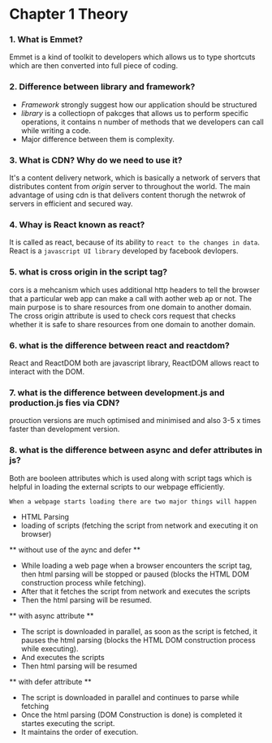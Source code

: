 # Chapter 1 Theory

### 1. What is Emmet?

Emmet is a kind of toolkit to developers which allows us to type shortcuts which are then converted into full piece of coding.

### 2. Difference between library and framework?

- _Framework_ strongly suggest how our application should be structured
- _library_ is a collectiopn of pakcges that allows us to perform specific operations, it contains n number of methods that we developers can call while writing a code.
- Major difference between them is complexity.

### 3. What is CDN? Why do we need to use it?

It's a content delivery network, which is basically a network of servers that distributes content from _origin_ server to throughout the world. The main advantage of using cdn is that delivers content thorugh the netwrok of servers in efficient and secured way.

### 4. Whay is React known as react?

It is called as react, because of its ability to `react to the changes in data`. React is a `javascript UI library` developed by facebook devlopers.

### 5. what is cross origin in the script tag?

cors is a mehcanism which uses additional http headers to tell the browser that a particular web app can make a call with aother web ap or not. The main purpose is to share resources from one domain to another domain. The cross origin attribute is used to check cors request that checks whether it is safe to share resources from one domain to another domain.

### 6. what is the difference between react and reactdom?

React and ReactDOM both are javascript library, ReactDOM allows react to interact with the DOM.

### 7. what is the difference between development.js and production.js fies via CDN?

prouction versions are much optimised and minimised and also 3-5 x times faster than development version.

### 8. what is the difference between async and defer attributes in js?

Both are booleen attributes which is used along with script tags which is helpful in loading the external scripts to our webpage efficiently.

`When a webpage starts loading there are two major things will happen`

- HTML Parsing
- loading of scripts (fetching the script from network and executing it on browser)

** without use of the aync and defer **

- While loading a web page when a browser encounters the script tag, then html parsing will be stopped or paused (blocks the HTML DOM construction process while fetching).
- After that it fetches the script from network and executes the scripts
- Then the html parsing will be resumed.

** with async attribute **

- The script is downloaded in parallel, as soon as the script is fetched, it pauses the html parsing (blocks the HTML DOM construction process while executing).
- And executes the scripts
- Then html parsing will be resumed

** with defer attribute **

- The script is downloaded in parallel and continues to parse while fetching
- Once the html parsing (DOM Construction is done) is completed it startes executing the script.
- It maintains the order of execution.
